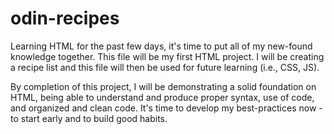 # odin-recipes
Learning HTML for the past few days, it's time to put all of my 
new-found knowledge together. This file will be my first HTML
project. I will be creating a recipe list and this file will
then be used for future learning (i.e., CSS, JS).

By completion of this project, I will be demonstrating a solid
foundation on HTML, being able to understand and produce proper
syntax, use of code, and organized and clean code. It's time to
develop my best-practices now - to start early and to build good 
habits.

